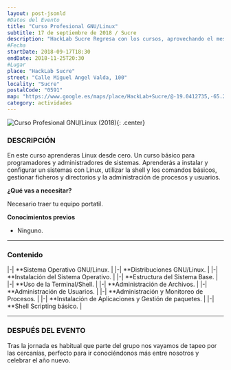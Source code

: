 ```yaml
---
layout: post-jsonld
#Datos del Evento
title: "Curso Profesional GNU/Linux"
subtitle: 17 de septiembre de 2018 / Sucre
description: "HackLab Sucre Regresa con los cursos, aprovechando el mes del Estudiante lanzamos el Curso Profesional GNU/Linux"
#Fecha
startDate: 2018-09-17T18:30
endDate: 2018-11-25T20:30
#Lugar
place: "HackLab Sucre"
street: "Calle Miguel Angel Valda, 100"
locality: "Sucre"
postalCode: "0591"
map: "https://www.google.es/maps/place/HackLab+Sucre/@-19.0412735,-65.2591987,738m/data=!3m1!1e3!4m12!1m6!3m5!1s0x93fbcf1b0f977ddd:0x5883d248ad7ce480!2sHackLab+Sucre!8m2!3d-19.0412735!4d-65.25701!3m4!1s0x93fbcf1b0f977ddd:0x5883d248ad7ce480!8m2!3d-19.0412735!4d-65.25701"
category: actividades
---
```

![Curso Profesional GNU/Linux (2018)](/recursos/2018-09-14/gnome-almeria.jpg){: .center}
### DESCRIPCIÓN

En este curso aprenderas Linux desde cero. Un curso básico para programadores y administradores de sistemas. Aprenderás a instalar y configurar un sistemas con Linux, utilizar la shell y los comandos básicos, gestionar ficheros y directorios y la administración de procesos y usuarios.


**¿Qué vas a necesitar?**

Necesario traer tu equipo portatil.


**Conocimientos previos**

- Ninguno.

---

### Contenido

|-| **Sistema Operativo GNU/Linux. |
|-| **Distribuciones GNU/Linux. |
|-| **Instalación del Sistema Operativo. |
|-| **Estructura del Sistema Base. |
|-| **Uso de la Terminal/Shell. |
|-| **Administración de Archivos. |
|-| **Administración de Usuarios. |
|-| **Administración y Monitoreo de Procesos. |
|-| **Instalación de Aplicaciones y Gestión de paquetes. |
|-| **Shell Scripting básico. |

---

### DESPUÉS DEL EVENTO

Tras la jornada es habitual que parte del grupo nos vayamos de tapeo por las cercanías, perfecto para ir conociéndonos más entre nosotros y celebrar el año nuevo.
